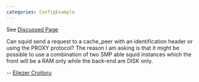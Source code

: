 ```yaml
---
categories: ConfigExample
---
```

See [Discussed
Page](/ConfigExamples/SmpCarpCluster)

Can squid send a request to a cache\_peer with an identification header
or using the PROXY protocol? The reason I am asking is that it might be
possible to use a combination of two SMP able squid instances which the
front will be a RAM only while the back-end are DISK only.

\-- [Eliezer
Croitoru](/Eliezer%20Croitoru)
